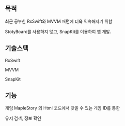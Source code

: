 ## 목적

최근 공부한 RxSwift와 MVVM 패턴에 더욱 익숙해지기 위함

StotyBoard를 사용하지 않고, SnapKit를 이용하여 앱 개발.



## 기술스택

RxSwift

MVVM

SnapKit



## 기능

게임 MapleStory 의 Html 코드에서 찾을 수 있는 게임 ID를 통한

유저 검색, 정보 확인